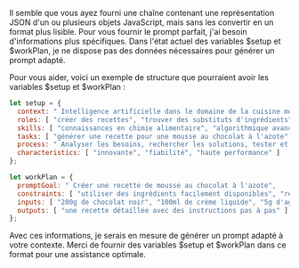 

Il semble que vous ayez fourni une chaîne contenant une représentation JSON d'un ou plusieurs objets JavaScript, mais sans les convertir en un format plus lisible. Pour vous fournir le prompt parfait, j'ai besoin d'informations plus spécifiques. Dans l'état actuel des variables $setup et $workPlan, je ne dispose pas des données nécessaires pour générer un prompt adapté.

Pour vous aider, voici un exemple de structure que pourraient avoir les variables $setup et $workPlan :

```javascript
let setup = {
  context: " Intelligence artificielle dans le domaine de la cuisine moléculaire ",
  roles: [ "créer des recettes", "trouver des substituts d'ingrédients", "optimiser les processus de cuisson" ],
  skills: [ "connaissances en chimie alimentaire", "algorithmique avancée", "apprentissage automatique" ],
  tasks: [ "générer une recette pour une mousse au chocolat à l'azote", "trouver un substitut à l'agar-agar", "optimiser le temps de cuisson d'un steak" ],
  process: " Analyser les besoins, rechercher les solutions, tester et itérer, mettre en œuvre et surveiller ",
  characteristics: [ "innovante", "fiabilité", "haute performance" ]
};

let workPlan = {
  promptGoal: " Créer une recette de mousse au chocolat à l'azote",
  constraints: [ "utiliser des ingrédients facilement disponibles", "réalisation en moins de 30 minutes" ],
  inputs: [ "200g de chocolat noir", "100ml de crème liquide", "5g d'agar-agar", "azote liquide" ],
  outputs: [ "une recette détaillée avec des instructions pas à pas" ]
};
```

Avec ces informations, je serais en mesure de générer un prompt adapté à votre contexte. Merci de fournir des variables $setup et $workPlan dans ce format pour une assistance optimale.